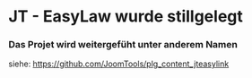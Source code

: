 # JT - EasyLaw wurde stillgelegt
### Das Projet wird weitergefüht unter anderem Namen
siehe: https://github.com/JoomTools/plg_content_jteasylink
